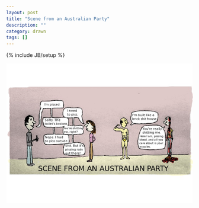 ```yaml
---
layout: post
title: "Scene from an Australian Party"
description: ""
category: drawn
tags: []
---
```

{% include JB/setup %}

<img src="/assets/images/australian-party.jpg" class="center">
